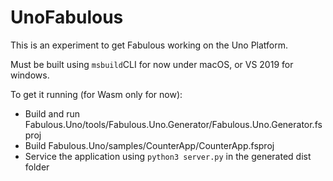 UnoFabulous
=======

This is an experiment to get Fabulous working on the Uno Platform.

Must be built using `msbuild`CLI for now under macOS, or VS 2019 for windows.

To get it running (for Wasm only for now):
- Build and run Fabulous.Uno/tools/Fabulous.Uno.Generator/Fabulous.Uno.Generator.fsproj
- Build Fabulous.Uno/samples/CounterApp/CounterApp.fsproj
- Service the application using `python3 server.py` in the generated dist folder